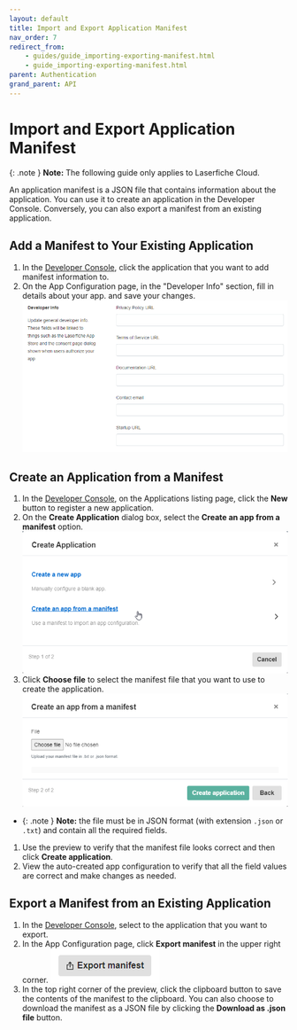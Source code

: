 ```yaml
---
layout: default
title: Import and Export Application Manifest
nav_order: 7
redirect_from:
    - guides/guide_importing-exporting-manifest.html
    - guide_importing-exporting-manifest.html
parent: Authentication
grand_parent: API
---
```

<!--Copyright (c) Laserfiche.
Licensed under the MIT License. See LICENSE in the project root for license information.-->

# Import and Export Application Manifest

{: .note }
**Note:** The following guide only applies to Laserfiche Cloud.

An application manifest is a JSON file that contains information about the application. You can use it to
          create an application in the Developer Console. Conversely, you can also export a manifest from an existing
          application.

## Add a Manifest to Your Existing Application

1. In the [Developer Console](../../../getting-started/developer-console/), click the application that you want to add manifest information
            to.
1. On the App Configuration page, in the "Developer Info" section, fill in details about your app. and save your changes. ![](./assets/images/manifest-02.png)

## Create an Application from a Manifest

1. In the [Developer Console](../../../getting-started/developer-console/), on the Applications listing page, click the **New** button to register a new application.
1. On the **Create Application** dialog box, select the **Create an app from a manifest** option.
          ![](./assets/images/manifest-03.png)
1. Click **Choose file** to select the manifest file that you want to use to create the application.
          ![](./assets/images/manifest-04.png)
- {: .note } **Note:** the file must be in JSON format (with extension `.json` or
            `.txt`) and contain all the required fields.
1. Use the preview to verify that the manifest file looks correct and then click **Create
            application**.
1. View the auto-created app configuration to verify that all the field values are correct and make changes as needed.


## Export a Manifest from an Existing Application

1. In the [Developer Console](../../../getting-started/developer-console/), select to the application that you want to export.
1. In the App Configuration page, click **Export manifest** in the upper right corner.
          ![](./assets/images/manifest-05.png)
1. In the top right corner of the preview, click the clipboard button to save the contents of the manifest to the clipboard. You can also choose to download the manifest as a JSON file by clicking the **Download as .json file** button.